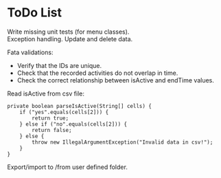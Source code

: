 # ToDo List

Write missing unit tests (for menu classes).  
Exception handling.
Update and delete data.

Fata validations:
 - Verify that the IDs are unique.
 - Check that the recorded activities do not overlap in time.
 - Check the correct relationship between isActive and endTime values.

Read isActive from csv file:

    private boolean parseIsActive(String[] cells) {
        if ("yes".equals(cells[2])) {
            return true;
        } else if ("no".equals(cells[2])) {
            return false;
        } else {
            throw new IllegalArgumentException("Invalid data in csv!");
        }
    }

Export/import to /from user defined folder.